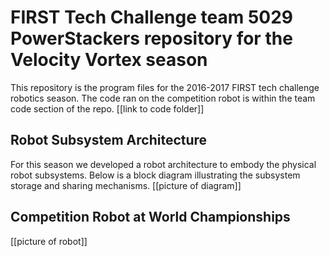 # FIRST Tech Challenge team 5029 PowerStackers repository for the Velocity Vortex season

This repository is the program files for the 2016-2017 FIRST tech challenge robotics season. The code ran on the competition robot  is within the team code section of the repo. [[link to code folder]]

## Robot Subsystem Architecture 
For this season we developed a robot architecture to embody the physical robot subsystems. Below is a block diagram illustrating the subsystem storage and sharing mechanisms. 
[[picture of diagram]]

## Competition Robot at World Championships
[[picture of robot]]
